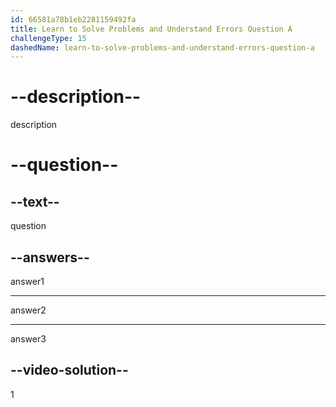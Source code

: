 ```yaml
---
id: 66581a78b1eb2281159492fa
title: Learn to Solve Problems and Understand Errors Question A
challengeType: 15
dashedName: learn-to-solve-problems-and-understand-errors-question-a
---
```


# --description--

description

# --question-- 
## --text--

question

## --answers--

answer1

---

answer2

---

answer3


## --video-solution--

1
